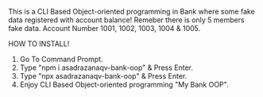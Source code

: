 This is a CLI Based Object-oriented programming in Bank where some fake data registered with account balance!
Remeber there is only 5 members fake data. 
Account Number 1001, 1002, 1003, 1004 & 1005.

HOW TO INSTALL!

1. Go To Command Prompt.
2. Type "npm i asadrazanaqv-bank-oop" & Press Enter.
3. Type "npx asadrazanaqv-bank-oop" & Press Enter.
4. Enjoy CLI Based Object-oriented programming "My Bank OOP".